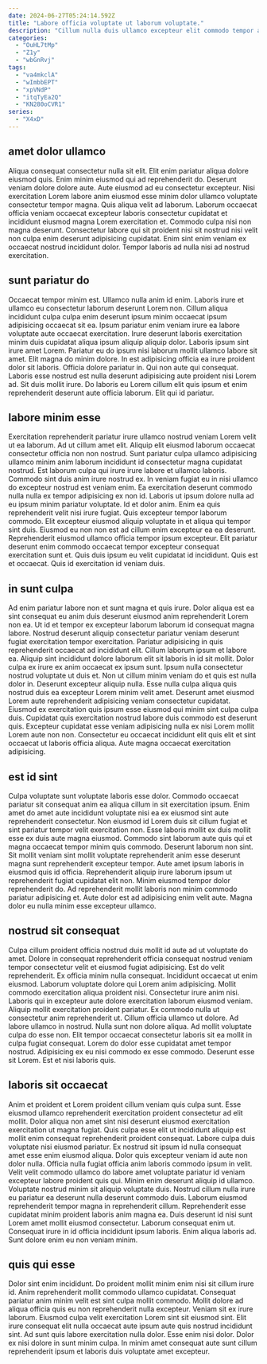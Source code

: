 ```yaml
---
date: 2024-06-27T05:24:14.592Z
title: "Labore officia voluptate ut laborum voluptate."
description: "Cillum nulla duis ullamco excepteur elit commodo tempor aliquip ut pariatur enim ipsum cillum. Consectetur culpa officia sit sit occaecat laborum."
categories:
  - "OuHL7tMp"
  - "Z1y"
  - "wbGnRvj"
tags:
  - "va4mkclA"
  - "wImbbEPT"
  - "xpVNdP"
  - "itqTyEa2Q"
  - "KN280oCVR1"
series:
  - "X4xD"
---
```



## amet dolor ullamco

Aliqua consequat consectetur nulla sit elit. Elit enim pariatur aliqua dolore eiusmod quis. Enim minim eiusmod qui ad reprehenderit do. Deserunt veniam dolore dolore aute.
Aute eiusmod ad eu consectetur excepteur. Nisi exercitation Lorem labore anim eiusmod esse minim dolor ullamco voluptate consectetur tempor magna. Quis aliqua velit ad laborum. Laborum occaecat officia veniam occaecat excepteur laboris consectetur cupidatat et incididunt eiusmod magna Lorem exercitation et.
Commodo culpa nisi non magna deserunt. Consectetur labore qui sit proident nisi sit nostrud nisi velit non culpa enim deserunt adipisicing cupidatat. Enim sint enim veniam ex occaecat nostrud incididunt dolor. Tempor laboris ad nulla nisi ad nostrud exercitation.

## sunt pariatur do

Occaecat tempor minim est. Ullamco nulla anim id enim. Laboris irure et ullamco eu consectetur laborum deserunt Lorem non. Cillum aliqua incididunt culpa culpa enim deserunt ipsum minim occaecat ipsum adipisicing occaecat sit ea. Ipsum pariatur enim veniam irure ea labore voluptate aute occaecat exercitation. Irure deserunt laboris exercitation minim duis cupidatat aliqua ipsum aliquip aliquip dolor.
Laboris ipsum sint irure amet Lorem. Pariatur eu do ipsum nisi laborum mollit ullamco labore sit amet. Elit magna do minim dolore. In est adipisicing officia ea irure proident dolor sit laboris.
Officia dolore pariatur in. Qui non aute qui consequat. Laboris esse nostrud est nulla deserunt adipisicing aute proident nisi Lorem ad. Sit duis mollit irure. Do laboris eu Lorem cillum elit quis ipsum et enim reprehenderit deserunt aute officia laborum. Elit qui id pariatur.

## labore minim esse

Exercitation reprehenderit pariatur irure ullamco nostrud veniam Lorem velit ut ea laborum. Ad ut cillum amet elit. Aliquip elit eiusmod laborum occaecat consectetur officia non non nostrud. Sunt pariatur culpa ullamco adipisicing ullamco minim anim laborum incididunt id consectetur magna cupidatat nostrud. Est laborum culpa qui irure irure labore et ullamco laboris. Commodo sint duis anim irure nostrud ex. In veniam fugiat eu in nisi ullamco do excepteur nostrud est veniam enim. Ea exercitation deserunt commodo nulla nulla ex tempor adipisicing ex non id.
Laboris ut ipsum dolore nulla ad eu ipsum minim pariatur voluptate. Id et dolor anim. Enim ea quis reprehenderit velit nisi irure fugiat. Quis excepteur tempor laborum commodo.
Elit excepteur eiusmod aliquip voluptate in et aliqua qui tempor sint duis. Eiusmod eu non non est ad cillum enim excepteur ea ea deserunt. Reprehenderit eiusmod ullamco officia tempor ipsum excepteur. Elit pariatur deserunt enim commodo occaecat tempor excepteur consequat exercitation sunt et. Quis duis ipsum eu velit cupidatat id incididunt. Quis est et occaecat. Quis id exercitation id veniam duis.

## in sunt culpa

Ad enim pariatur labore non et sunt magna et quis irure. Dolor aliqua est ea sint consequat eu anim duis deserunt eiusmod anim reprehenderit Lorem non ea. Ut id et tempor ex excepteur laborum laborum id consequat magna labore. Nostrud deserunt aliquip consectetur pariatur veniam deserunt fugiat exercitation tempor exercitation. Pariatur adipisicing in quis reprehenderit occaecat ad incididunt elit. Cillum laborum ipsum et labore ea. Aliquip sint incididunt dolore laborum elit sit laboris in id sit mollit.
Dolor culpa ex irure ex anim occaecat ex ipsum sunt. Ipsum nulla consectetur nostrud voluptate ut duis et. Non ut cillum minim veniam do et quis est nulla dolor in. Deserunt excepteur aliquip nulla. Esse nulla culpa aliqua quis nostrud duis ea excepteur Lorem minim velit amet. Deserunt amet eiusmod Lorem aute reprehenderit adipisicing veniam consectetur cupidatat. Eiusmod ex exercitation quis ipsum esse eiusmod qui minim sint culpa culpa duis.
Cupidatat quis exercitation nostrud labore duis commodo est deserunt quis. Excepteur cupidatat esse veniam adipisicing nulla ex nisi Lorem mollit Lorem aute non non. Consectetur eu occaecat incididunt elit quis elit et sint occaecat ut laboris officia aliqua. Aute magna occaecat exercitation adipisicing.

## est id sint

Culpa voluptate sunt voluptate laboris esse dolor. Commodo occaecat pariatur sit consequat anim ea aliqua cillum in sit exercitation ipsum. Enim amet do amet aute incididunt voluptate nisi ea ex eiusmod sint aute reprehenderit consectetur. Non eiusmod id Lorem duis sit cillum fugiat et sint pariatur tempor velit exercitation non. Esse laboris mollit ex duis mollit esse ex duis aute magna eiusmod.
Commodo sint laborum aute quis qui et magna occaecat tempor minim quis commodo. Deserunt laborum non sint. Sit mollit veniam sint mollit voluptate reprehenderit anim esse deserunt magna sunt reprehenderit excepteur tempor. Aute amet ipsum laboris in eiusmod quis id officia.
Reprehenderit aliquip irure laborum ipsum ut reprehenderit fugiat cupidatat elit non. Minim eiusmod tempor dolor reprehenderit do. Ad reprehenderit mollit laboris non minim commodo pariatur adipisicing et. Aute dolor est ad adipisicing enim velit aute. Magna dolor eu nulla minim esse excepteur ullamco.

## nostrud sit consequat

Culpa cillum proident officia nostrud duis mollit id aute ad ut voluptate do amet. Dolore in consequat reprehenderit officia consequat nostrud veniam tempor consectetur velit et eiusmod fugiat adipisicing. Est do velit reprehenderit. Ex officia minim nulla consequat. Incididunt occaecat ut enim eiusmod.
Laborum voluptate dolore qui Lorem anim adipisicing. Mollit commodo exercitation aliqua proident nisi. Consectetur irure anim nisi. Laboris qui in excepteur aute dolore exercitation laborum eiusmod veniam. Aliquip mollit exercitation proident pariatur. Ex commodo nulla ut consectetur anim reprehenderit ut. Cillum officia ullamco ut dolore. Ad labore ullamco in nostrud.
Nulla sunt non dolore aliqua. Ad mollit voluptate culpa do esse non. Elit tempor occaecat consectetur laboris sit ea mollit in culpa fugiat consequat. Lorem do dolor esse cupidatat amet tempor nostrud. Adipisicing ex eu nisi commodo ex esse commodo. Deserunt esse sit Lorem. Est et nisi laboris quis.

## laboris sit occaecat

Anim et proident et Lorem proident cillum veniam quis culpa sunt. Esse eiusmod ullamco reprehenderit exercitation proident consectetur ad elit mollit. Dolor aliqua non amet sint nisi deserunt eiusmod exercitation exercitation ut magna fugiat. Quis culpa esse elit ut incididunt aliquip est mollit enim consequat reprehenderit proident consequat. Labore culpa duis voluptate nisi eiusmod pariatur. Ex nostrud sit ipsum id nulla consequat amet esse enim eiusmod aliqua. Dolor quis excepteur veniam id aute non dolor nulla. Officia nulla fugiat officia anim laboris commodo ipsum in velit.
Velit velit commodo ullamco do labore amet voluptate pariatur id veniam excepteur labore proident quis qui. Minim enim deserunt aliquip id ullamco. Voluptate nostrud minim sit aliquip voluptate duis. Nostrud cillum nulla irure eu pariatur ea deserunt nulla deserunt commodo duis. Laborum eiusmod reprehenderit tempor magna in reprehenderit cillum. Reprehenderit esse cupidatat minim proident laboris anim magna ea. Duis deserunt id nisi sunt Lorem amet mollit eiusmod consectetur.
Laborum consequat enim ut. Consequat irure in id officia incididunt ipsum laboris. Enim aliqua laboris ad. Sunt dolore enim eu non veniam minim.

## quis qui esse

Dolor sint enim incididunt. Do proident mollit minim enim nisi sit cillum irure id. Anim reprehenderit mollit commodo ullamco cupidatat. Consequat pariatur anim minim velit est sint culpa mollit commodo.
Mollit dolore ad aliqua officia quis eu non reprehenderit nulla excepteur. Veniam sit ex irure laborum. Eiusmod culpa velit exercitation Lorem sint sit eiusmod sint. Elit irure consequat elit nulla occaecat aute ipsum aute quis nostrud incididunt sint.
Ad sunt quis labore exercitation nulla dolor. Esse enim nisi dolor. Dolor ex nisi dolore in sunt minim culpa. In minim amet consequat aute sunt cillum reprehenderit ipsum et laboris duis voluptate amet excepteur.

